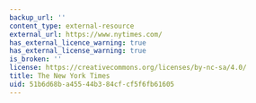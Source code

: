 ```yaml
---
backup_url: ''
content_type: external-resource
external_url: https://www.nytimes.com/
has_external_licence_warning: true
has_external_license_warning: true
is_broken: ''
license: https://creativecommons.org/licenses/by-nc-sa/4.0/
title: The New York Times
uid: 51b6d68b-a455-44b3-84cf-cf5f6fb61605
---
```

